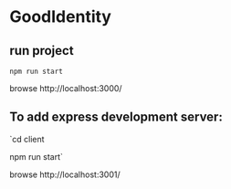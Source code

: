 # GoodIdentity

## run project

`npm run start`

browse http://localhost:3000/

## To add express development server:
`cd client

npm run start`

browse http://localhost:3001/

